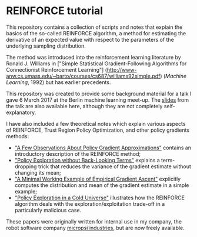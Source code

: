REINFORCE tutorial
=================

This repository contains a collection of scripts and notes that explain the basics of the so-called REINFORCE algorithm, a method for estimating the derivative of an expected value with respect to the parameters of the underlying sampling distribution.

The method was introduced into the reinforcement learning literature by Ronald J. Williams in ["Simple Statistical Gradient-Following Algorithms for Connectionist Reinforcement Learning"] (http://www-anw.cs.umass.edu/~barto/courses/cs687/williams92simple.pdf) (_Machine Learning_, 1992) but has earlier precedents.

This repository was created to provide some background material for a talk I gave 6 March 2017 at the Berlin machine learning meet-up. The [slides](slides.pdf) from the talk are also available here, although they are not completely self-explanatory.

I have also included a few theoretical notes which explain various aspects of REINFORCE, Trust Region Policy Optimization, and other policy gradients methods:

 * ["A Few Observations About Policy Gradient Approximations"](A_Few_Observations_About_Policy_Gradient_Approximations.pdf) contains an introductory description of the REINFORCE method;
 * ["Policy Exploration without Back-Looking Terms"](Policy_Exploration_without_Back-Looking_Terms.pdf) explains a term-dropping trick that reduces the variance of the gradient estimate without changing its mean;
 * ["A Minimal Working Example of Empirical Gradient Ascent"](A_Minimal_Working_Example_of_Empirical_Gradient_Ascent.pdf) explicitly computes the distribution and mean of the gradient estimate in a simple example;
 * ["Policy Exploration in a Cold Universe"](Policy_Exploration_in_a_Cold_Universe.pdf) illustrates how the REINFORCE algorithm deals with the exploration/exploitation trade-off in a particularly malicious case.

These papers were originally written for internal use in my company, the robot software company [micropsi industries](http://www.micropsi-industries.com/), but are now freely available.